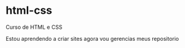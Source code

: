 # html-css
 Curso de HTML e CSS

Estou aprendendo a criar sites  agora vou gerencias meus repositorio


